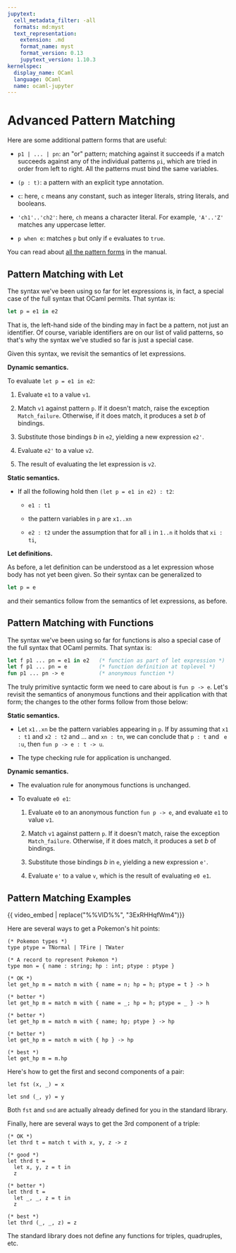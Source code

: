 ```yaml
---
jupytext:
  cell_metadata_filter: -all
  formats: md:myst
  text_representation:
    extension: .md
    format_name: myst
    format_version: 0.13
    jupytext_version: 1.10.3
kernelspec:
  display_name: OCaml
  language: OCaml
  name: ocaml-jupyter
---
```


# Advanced Pattern Matching

Here are some additional pattern forms that are useful:

* `p1 | ... | pn`: an "or" pattern; matching against it succeeds if a match
  succeeds against any of the individual patterns `pi`, which are tried in order
  from left to right. All the patterns must bind the same variables.

* `(p : t)`: a pattern with an explicit type annotation.

* `c`: here, `c` means any constant, such as integer literals, string literals,
  and booleans.

* `'ch1'..'ch2'`: here, `ch` means a character literal. For example, `'A'..'Z'`
  matches any uppercase letter.

* `p when e`: matches `p` but only if `e` evaluates to `true`.

You can read about [all the pattern forms][patterns] in the manual.

[patterns]: http://caml.inria.fr/pub/docs/manual-ocaml/patterns.html

## Pattern Matching with Let

The syntax we've been using so far for let expressions is, in fact, a special
case of the full syntax that OCaml permits. That syntax is:
```ocaml
let p = e1 in e2
```
That is, the left-hand side of the binding may in fact be a pattern, not just an
identifier. Of course, variable identifiers are on our list of valid patterns,
so that's why the syntax we've studied so far is just a special case.

Given this syntax, we revisit the semantics of let expressions.

**Dynamic semantics.**

To evaluate `let p = e1 in e2`:

1. Evaluate `e1` to a value `v1`.

2. Match `v1` against pattern `p`. If it doesn't match, raise the exception
   `Match_failure`. Otherwise, if it does match, it produces a set $b$ of
   bindings.

3. Substitute those bindings $b$ in `e2`, yielding a new expression `e2'`.

4. Evaluate `e2'` to a value `v2`.

5. The result of evaluating the let expression is `v2`.

**Static semantics.**

* If all the following hold then `(let p = e1 in e2) : t2`:

  - `e1 : t1`

  - the pattern variables in `p` are `x1..xn`

  - `e2 : t2` under the assumption that for all `i` in `1..n` it holds that
    `xi : ti`,

**Let definitions.**

As before, a let definition can be understood as a let expression whose body has
not yet been given. So their syntax can be generalized to
```ocaml
let p = e
```
and their semantics follow from the semantics of let expressions, as before.

## Pattern Matching with Functions

The syntax we've been using so far for functions is also a special case of the
full syntax that OCaml permits. That syntax is:
```ocaml
let f p1 ... pn = e1 in e2   (* function as part of let expression *)
let f p1 ... pn = e          (* function definition at toplevel *)
fun p1 ... pn -> e           (* anonymous function *)
```

The truly primitive syntactic form we need to care about is `fun p -> e`. Let's
revisit the semantics of anonymous functions and their application with that
form; the changes to the other forms follow from those below:

**Static semantics.**

* Let `x1..xn` be the pattern variables appearing in `p`. If by assuming that
  `x1 : t1` and `x2 : t2` and ... and `xn : tn`, we can conclude that `p : t`
  and ` e :u`, then `fun p -> e : t -> u`.

* The type checking rule for application is unchanged.

**Dynamic semantics.**

* The evaluation rule for anonymous functions is unchanged.

* To evaluate `e0 e1`:

  1. Evaluate `e0` to an anonymous function `fun p -> e`, and
     evaluate `e1` to value `v1`.

  2. Match `v1` against pattern `p`. If it doesn't match, raise the exception
     `Match_failure`. Otherwise, if it does match, it produces a set $b$ of
     bindings.

  3. Substitute those bindings $b$ in `e`, yielding a new expression `e'`.

  4. Evaluate `e'` to a value `v`, which is the result of evaluating `e0 e1`.

## Pattern Matching Examples

{{ video_embed | replace("%%VID%%", "3ExRHHqfWm4")}}

Here are several ways to get a Pokemon's hit points:
```{code-cell} ocaml
(* Pokemon types *)
type ptype = TNormal | TFire | TWater

(* A record to represent Pokemon *)
type mon = { name : string; hp : int; ptype : ptype }

(* OK *)
let get_hp m = match m with { name = n; hp = h; ptype = t } -> h

(* better *)
let get_hp m = match m with { name = _; hp = h; ptype = _ } -> h

(* better *)
let get_hp m = match m with { name; hp; ptype } -> hp

(* better *)
let get_hp m = match m with { hp } -> hp

(* best *)
let get_hp m = m.hp
```

Here's how to get the first and second components of a pair:
```{code-cell} ocaml
let fst (x, _) = x

let snd (_, y) = y
```
Both `fst` and `snd` are actually already defined for you in the standard
library.

Finally, here are several ways to get the 3rd component of a triple:
```{code-cell} ocaml
(* OK *)
let thrd t = match t with x, y, z -> z

(* good *)
let thrd t =
  let x, y, z = t in
  z

(* better *)
let thrd t =
  let _, _, z = t in
  z

(* best *)
let thrd (_, _, z) = z
```
The standard library does not define any functions for triples, quadruples, etc.
